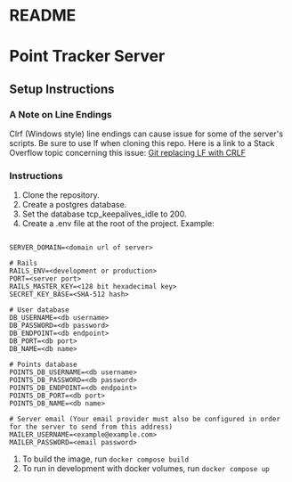 # README

# Point Tracker Server

## Setup Instructions

### A Note on Line Endings
Clrf (Windows style) line endings can cause issue for some of the server's scripts. Be sure to use lf when cloning this repo.
Here is a link to a Stack Overflow topic concerning this issue: [Git replacing LF with CRLF](https://stackoverflow.com/questions/1967370/git-replacing-lf-with-crlf)

### Instructions

1. Clone the repository.
1. Create a postgres database.
1. Set the database tcp_keepalives_idle to 200.
1. Create a .env file at the root of the project. Example:
```

SERVER_DOMAIN=<domain url of server>

# Rails
RAILS_ENV=<development or production>
PORT=<server port>
RAILS_MASTER_KEY=<128 bit hexadecimal key>
SECRET_KEY_BASE=<SHA-512 hash>

# User database
DB_USERNAME=<db username>
DB_PASSWORD=<db password>
DB_ENDPOINT=<db endpoint>
DB_PORT=<db port>
DB_NAME=<db name>

# Points database
POINTS_DB_USERNAME=<db username>
POINTS_DB_PASSWORD=<db password>
POINTS_DB_ENDPOINT=<db endpoint>
POINTS_DB_PORT=<db port>
POINTS_DB_NAME=<db name>

# Server email (Your email provider must also be configured in order for the server to send from this address)
MAILER_USERNAME=<example@example.com>
MAILER_PASSWORD=<email password>

```
1. To build the image, run `docker compose build`
1. To run in development with docker volumes, run `docker compose up`

